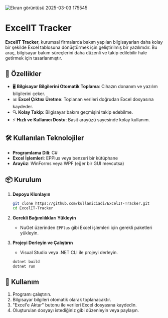 ![Ekran görüntüsü 2025-03-03 175545](https://github.com/user-attachments/assets/7bdb1003-153a-4299-a341-64920d830d9f)
# ExcelIT Tracker

**ExcelIT Tracker**, kurumsal firmalarda bakım yapılan bilgisayarları daha kolay bir şekilde Excel tablosuna dönüştürmek için geliştirilmiş bir yazılımdır. Bu araç, bilgisayar bakım süreçlerini daha düzenli ve takip edilebilir hale getirmek için tasarlanmıştır.

## 🚀 Özellikler

- 🖥️ **Bilgisayar Bilgilerini Otomatik Toplama**: Cihazın donanım ve yazılım bilgilerini çeker.
- 📊 **Excel Çıktısı Üretme**: Toplanan verileri doğrudan Excel dosyasına kaydeder.
- 🔍 **Kolay Takip**: Bilgisayar bakım geçmişini takip edebilme.
- ⚡ **Hızlı ve Kullanıcı Dostu**: Basit arayüzü sayesinde kolay kullanım.

## 🛠️ Kullanılan Teknolojiler

- **Programlama Dili**: C#
- **Excel İşlemleri**: EPPlus veya benzeri bir kütüphane
- **Arayüz**: WinForms veya WPF (eğer bir GUI mevcutsa)

## 📦 Kurulum

1. **Depoyu Klonlayın**
   ```sh
   git clone https://github.com/kullaniciadi/ExcelIT-Tracker.git
   cd ExcelIT-Tracker
   ```

2. **Gerekli Bağımlılıkları Yükleyin**
   - NuGet üzerinden `EPPlus` gibi Excel işlemleri için gerekli paketleri yükleyin.

3. **Projeyi Derleyin ve Çalıştırın**
   - Visual Studio veya .NET CLI ile projeyi derleyin.
   ```sh
   dotnet build
   dotnet run
   ```

## 📖 Kullanım

1. Programı çalıştırın.
2. Bilgisayar bilgileri otomatik olarak toplanacaktır.
3. "Excel'e Aktar" butonu ile verileri Excel dosyasına kaydedin.
4. Oluşturulan dosyayı istediğiniz gibi düzenleyin veya paylaşın.

